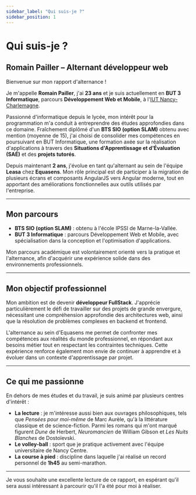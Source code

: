 ```yaml
---
sidebar_label: "Qui suis-je ?"
sidebar_position: 1
---
```


# Qui suis-je ?

## Romain Pailler – Alternant développeur web

Bienvenue sur mon rapport d'alternance !

Je m'appelle **Romain Pailler**, j'ai **23 ans** et je suis actuellement en **BUT 3 Informatique**, parcours **Développement Web et Mobile**, à l'[IUT Nancy-Charlemagne](https://iut-charlemagne.univ-lorraine.fr/).

Passionné d'informatique depuis le lycée, mon intérêt pour la programmation m'a conduit à entreprendre des études approfondies dans ce domaine. Fraîchement diplômé d'un **BTS SIO (option SLAM)** obtenu avec mention (moyenne de 15), j'ai choisi de consolider mes compétences en poursuivant en BUT Informatique, une formation axée sur la réalisation d'applications à travers des **Situations d'Apprentissage et d'Évaluation (SAÉ)** et des **projets tutorés**.

Depuis maintenant **2 ans**, j'évolue en tant qu'alternant au sein de l'équipe **Leasa** chez **Equasens**. Mon rôle principal est de participer à la migration de plusieurs écrans et composants AngularJS vers Angular moderne, tout en apportant des améliorations fonctionnelles aux outils utilisés par l'entreprise.

---

## Mon parcours

- **BTS SIO (option SLAM)** : obtenu à l'école IPSSI de Marne-la-Vallée.
- **BUT 3 Informatique** : parcours Développement Web et Mobile, avec spécialisation dans la conception et l'optimisation d'applications.

Mon parcours académique est volontairement orienté vers la pratique et l'alternance, afin d'acquérir une expérience solide dans des environnements professionnels.

---

## Mon objectif professionnel

Mon ambition est de devenir **développeur FullStack**. J'apprécie particulièrement le défi de travailler sur des projets de grande envergure, nécessitant une compréhension approfondie des architectures web, ainsi que la résolution de problèmes complexes en backend et frontend.

L'alternance au sein d'Equasens me permet de confronter mes compétences aux réalités du monde professionnel, en répondant aux besoins métier tout en respectant les contraintes techniques. Cette expérience renforce également mon envie de continuer à apprendre et à évoluer dans un contexte d'apprentissage par projet.

---

## Ce qui me passionne

En dehors de mes études et du travail, je suis animé par plusieurs centres d'intérêt :

- **La lecture** : je m'intéresse aussi bien aux ouvrages philosophiques, tels que *Pensées pour moi-même* de Marc Aurèle, qu'à la littérature classique et de science-fiction. Parmi les romans qui m'ont marqué figurent *Dune* de Herbert, *Neuromancien* de William Gibson et *Les Nuits Blanches* de Dostoïevski.
- **Le volley-ball** : sport que je pratique activement avec l'équipe universitaire de Nancy Centre.
- **La course à pied** : discipline dans laquelle j'ai réalisé un record personnel de **1h45** au semi-marathon.

---

Je vous souhaite une excellente lecture de ce rapport, en espérant qu'il sera aussi intéressant à parcourir qu'il l'a été pour moi à réaliser.
